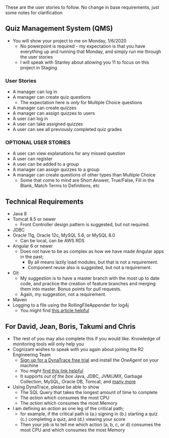 These are the user stories to follow. No change in base requirements, just some notes for clarification
## Quiz Management System (QMS)
* You will show your project to me on Monday, 1/6/2020
  * No powerpoint is required - my expectation is that you have everything up and running that Monday, and simply run me through the user stories
  * I will speak with Stanley about allowing you 11 to focus on this project in Staging
### User Stories
* A manager can log in
* A manager can create quiz questions
  * The expectation here is _only_ for Multiple Choice questions
* A manager can create quizzes
* A manager can assign quizzes to users
* A user can log in
* A user can take assigned quizzes
* A user can see all previously completed quiz grades
### OPTIONAL USER STORIES
* A user can view explanations for any missed question
* A user can register
* A user can be added to a group
* A manager can assign quizzes to a group
* A manager can create questions of other types than Multiple Choice
  * Some that come to mind are Short Answer, True/False, Fill in the Blank, Match Terms to Definitions, etc
## Technical Requirements
* Java 8
* Tomcat 8.5 or newer
  * Front Controller design pattern is suggested, but not required.
* JDBC
* Oracle 11g, Oracle 12c, MySQL 5.6, or MySQL 8.0
  * Can be local, can be AWS RDS
* Angular 6 or newer
  * Does not have to be as complex as how we have made Angular apps in the past;
    * By all means lazily load modules, but that is not a requirement.
    * Component reuse also is suggested, but not a requirement.
* Git
  * My suggestion is to have a master branch with the most up to date code, and practice the creation of feature branches and merging them into master. Bonus points for pull requests.
  * Again, my suggestion, not a requirement.
* Maven
* Logging to a file using the RollingFileAppender for log4j
  * You might find [this article helpful](https://www.baeldung.com/java-logging-rolling-file-appenders)
## For David, Jean, Boris, Takumi and Chris
* The rest of you may also complete this if you would like. Knowledge of monitoring tools will only help you
* Cognizant wishes to speak with you again about joining the R2 Engineering Team
  * [Sign up for a DynaTrace free trial](https://www.dynatrace.com/trial/) and install the _OneAgent_ on your machine
  * You might [find this link helpful](https://www.dynatrace.com/support/help/technology-support/operating-systems/windows/)
  * It supports _out of the box_ Java, JDBC, JVM/JMX, Garbage Collection, MySQL, Oracle DB, Tomcat, and [many more](https://www.dynatrace.com/technologies/)
* Using DynaTrace, please be able to show
  * The SQL Query that takes the longest amount of time to complete
  * The _action_ which consumes the most CPU
  * The _action_ which consumes the most Memory
* I am defining an _action_ as one leg of the critical path;
  * for example, if the critical path is
    (a.) signing in
    (b.) starting a quiz
    (c.) completing a quiz, and
    (d.) viewing your score
  * Then your job is to tell me which action (a, b, c, or d) consumes the most CPU and which consumes the most Memory